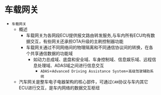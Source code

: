 # 车载网关

* `车载网关`
  * 概述
    * 车载网关为各网段ECU提供报文路由转发服务,与车内所有ECU均有数据交互，有些网关还承担OTA升级的主刷控制器功能
    * 车载网关通过不同网络间的物理隔离和不同通信协议间的转换，在各个共享通信数据的功能域
      * 如动力总成域、底盘和安全域、车身控制域、信息娱乐域、远程信息处理域、ADAS域之间进行信息交互
        * `ADAS`=`Advanced Driving Assistance System`=`高级驾驶辅助系统`
  * 汽车网关是整车电子电器架构的核心部件，可通过`CAN`协议与车内其它ECU进行交互，是车内网络的数据交互枢纽
